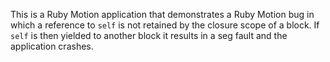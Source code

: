 This is a Ruby Motion application that demonstrates a Ruby Motion bug
in which a reference to ``self`` is not retained by the closure scope
of a block. If ``self`` is then yielded to another block it results
in a seg fault and the application crashes.

